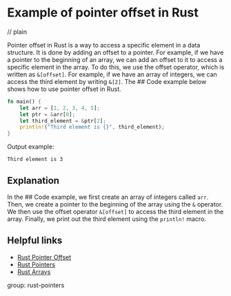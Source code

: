 # Example of pointer offset in Rust
// plain

Pointer offset in Rust is a way to access a specific element in a data structure. It is done by adding an offset to a pointer. For example, if we have a pointer to the beginning of an array, we can add an offset to it to access a specific element in the array. To do this, we use the offset operator, which is written as `&[offset]`. For example, if we have an array of integers, we can access the third element by writing `&[2]`. The ## Code example below shows how to use pointer offset in Rust.

```rust
fn main() {
    let arr = [1, 2, 3, 4, 5];
    let ptr = &arr[0];
    let third_element = &ptr[2];
    println!("Third element is {}", third_element);
}
```

Output example:
```
Third element is 3
```

## Explanation

In the ## Code example, we first create an array of integers called `arr`. Then, we create a pointer to the beginning of the array using the `&` operator. We then use the offset operator `&[offset]` to access the third element in the array. Finally, we print out the third element using the `println!` macro.

## Helpful links
- [Rust Pointer Offset](https://doc.rust-lang.org/book/ch19-03-advanced-traits.html#using-the-offset-operator)
- [Rust Pointers](https://doc.rust-lang.org/book/ch19-02-pointers.html)
- [Rust Arrays](https://doc.rust-lang.org/book/ch08-03-arrays.html)

group: rust-pointers